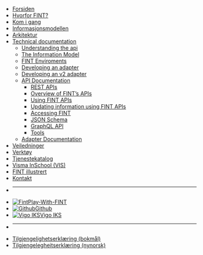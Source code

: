 * [Forsiden](/)
* [Hvorfor FINT?](home.md)
* [Kom i gang](getting-started/index.md)
* [Informasjonsmodellen](informasjonsmodellen.md)
* [Arkitektur](architecture.md)
* [Technical documentation](technical/index.md)
  * [Understanding the api](technical/understanding-the-api/index.md)
  * [The Information Model](technical/the-information-model/index.md)
  * [FINT Enviroments](technical/fint-environments/index.md)
  * [Developing an adapter](technical/developing-an-adapter/index.md)
  * [Developing an v2 adapter](technical/developing-a-fint-v2-adapter/index.md)
  * [API Documentation](technical/api/index.md)
    * [REST APIs](technical/api/rest.md)
    * [Overview of FINT’s APIs](technical/api/overview.md)
    * [Using FINT APIs](technical/api/guidelines.md)
    * [Updating information using FINT APIs](technical/api/updating.md)
    * [Accessing FINT](technical/api/accessing.md)
    * [JSON Schema](technical/api/schema.md)
    * [GraphQL API](technical/api/graphql.md)
    * [Tools](technical/api/tools.md)
  * [Adapter Documentation](technical/adapter/index.md)
* [Veiledninger](tutorials.md)
* [Verktøy](tools.md)
* [Tjenestekatalog](catalog.md)
* [Visma InSchool (VIS)](vis.md)
* [FINT illustrert](cartoon.md)
* [Kontakt](contact.md)

- ****
* [![Fint](https://www.fintlabs.no/_media/favicon.ico ':size=16')Play-With-FINT](https://play-with-fint.felleskomponent.no)
* [![Github](https://www.fintlabs.no/_media/github.svg ':size=16')Github](https://github.com/fintlabs)
* [![Vigo IKS](https://www.vigoiks.no/wp-content/uploads/2022/08/vigo_favicon.svg ':size=16')Vigo IKS](https://www.vigoiks.no)
- ****
* [Tilgjengelighetserklæring (bokmål)](https://uustatus.no/nb/erklaringer/publisert/feb37615-5cc6-4219-91c2-526ff16a39fe)
* [Tilgjengelegheitserklæring (nynorsk)](https://uustatus.no/nn/erklaringer/publisert/feb37615-5cc6-4219-91c2-526ff16a39fe)